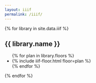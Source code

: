 ```yaml
---
layout: iiif
permalink: /iiif/
---
```

{% for library in site.data.iiif %}
  <h2>{{ library.name }}</h2>
  <ul class="iiif-floors">
  {% for plan in library.floors %}
    <li>
{% include iiif-floor.html floor=plan %}
    </li>
  {% endfor %}
  </ul>
{% endfor %}
</div>